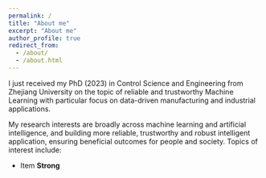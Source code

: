 ```yaml
---
permalink: /
title: "About me"
excerpt: "About me"
author_profile: true
redirect_from: 
  - /about/
  - /about.html
---
```

I just received my PhD (2023) in Control Science and Engineering from Zhejiang University on the topic of reliable and trustworthy Machine Learning with particular focus on data-driven manufacturing and industrial applications.

My research interests are broadly across machine learning and artificial intelligence, and building more reliable, trustworthy and robust intelligent application, ensuring beneficial outcomes for people and society. Topics of interest include:

- Item **Strong** 
